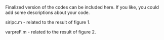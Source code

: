 <p>Finalized version of the codes can be included here.
If you like, you could add some descriptions about your code.</p>
<p>siripc.m - related to the result of figure 1.</p>
<p>varpreF.m - related to the result of figure 2.</p>
